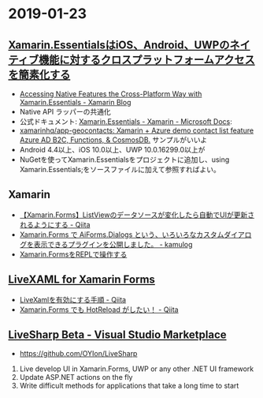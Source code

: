 # 2019-01-23

## [Xamarin.EssentialsはiOS、Android、UWPのネイティブ機能に対するクロスプラットフォームアクセスを簡素化する](https://www.infoq.com/jp/news/2019/01/xamarin-essentials-native-apis)

- [Accessing Native Features the Cross-Platform Way with Xamarin.Essentials - Xamarin Blog](https://blog.xamarin.com/accessing-native-features-xamarin-essentials/)
- Native API ラッパーの共通化
- 公式ドキュメント: [Xamarin.Essentials - Xamarin - Microsoft Docs](https://docs.microsoft.com/ja-jp/xamarin/essentials/?context=xamarin/android):
- [xamarinhq/app-geocontacts: Xamarin + Azure demo contact list feature Azure AD B2C, Functions, & CosmosDB.](https://github.com/xamarinhq/app-geocontacts) サンプルがいいよ
- Android 4.4以上、iOS 10.0以上、UWP 10.0.16299.0以上が
- NuGetを使ってXamarin.Essentialsをプロジェクトに追加し、using Xamarin.Essentials;をソースファイルに加えて参照すればよい。

## Xamarin

- [【Xamarin.Forms】ListViewのデータソースが変化したら自動でUIが更新されるようにする - Qiita](https://qiita.com/chooyan_eng/items/35594efea1bd5109b0f4)
- [Xamarin.Forms で AiForms.Dialogs という、いろいろなカスタムダイアログを表示できるプラグインを公開しました。 - kamulog](https://kamusoft.hatenablog.jp/entry/2019/01/18/115715)
- [Xamarin.FormsをREPLで操作する](https://mitoshiropj.blogspot.com/2019/01/xamarinforms.html)


## [LiveXAML for Xamarin Forms](https://www.livexaml.com/)

- [LiveXamlを有効にする手順 - Qiita](https://qiita.com/shuhey/items/1f8b9aa730ae7cc08ce3)
- [Xamarin.Forms でも HotReload がしたい！ - Qiita](https://qiita.com/amay077/items/150f484e68924468a2c3)

## [LiveSharp Beta - Visual Studio Marketplace](https://marketplace.visualstudio.com/items?itemName=ionoy.LiveSharp)

- https://github.com/OYIon/LiveSharp

1) Live develop UI in Xamarin.Forms, UWP or any other .NET UI framework
2) Update ASP.NET actions on the fly
3) Write difficult methods for applications that take a long time to start

